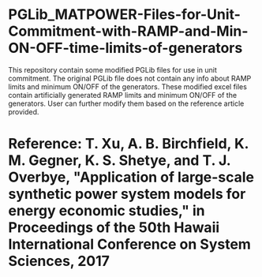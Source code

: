 # PGLib_MATPOWER-Files-for-Unit-Commitment-with-RAMP-and-Min-ON-OFF-time-limits-of-generators
This repository contain some modified PGLib files for use in unit commitment. The original PGLib file does not contain any info about RAMP limits and minimum ON/OFF of the generators. These modified excel files contain artificially generated RAMP limits and minimum ON/OFF of the generators. User can further modify them based on the reference article provided.
# Reference: T. Xu, A. B. Birchfield, K. M. Gegner, K. S. Shetye, and T. J. Overbye, "Application of large-scale synthetic power system models for energy economic studies," in Proceedings of the 50th Hawaii International Conference on System Sciences, 2017
